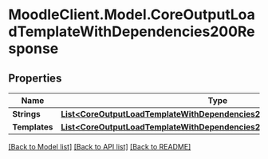 # MoodleClient.Model.CoreOutputLoadTemplateWithDependencies200Response

## Properties

Name | Type | Description | Notes
------------ | ------------- | ------------- | -------------
**Strings** | [**List&lt;CoreOutputLoadTemplateWithDependencies200ResponseStringsInner&gt;**](CoreOutputLoadTemplateWithDependencies200ResponseStringsInner.md) |  | 
**Templates** | [**List&lt;CoreOutputLoadTemplateWithDependencies200ResponseTemplatesInner&gt;**](CoreOutputLoadTemplateWithDependencies200ResponseTemplatesInner.md) |  | 

[[Back to Model list]](../README.md#documentation-for-models) [[Back to API list]](../README.md#documentation-for-api-endpoints) [[Back to README]](../README.md)

